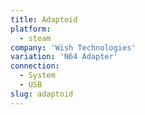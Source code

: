 ```yaml
---
title: Adaptoid
platform:
  - steam
company: 'Wish Technologies'
variation: 'N64 Adapter'
connection:
  - System
  - USB
slug: adaptoid
---
```

